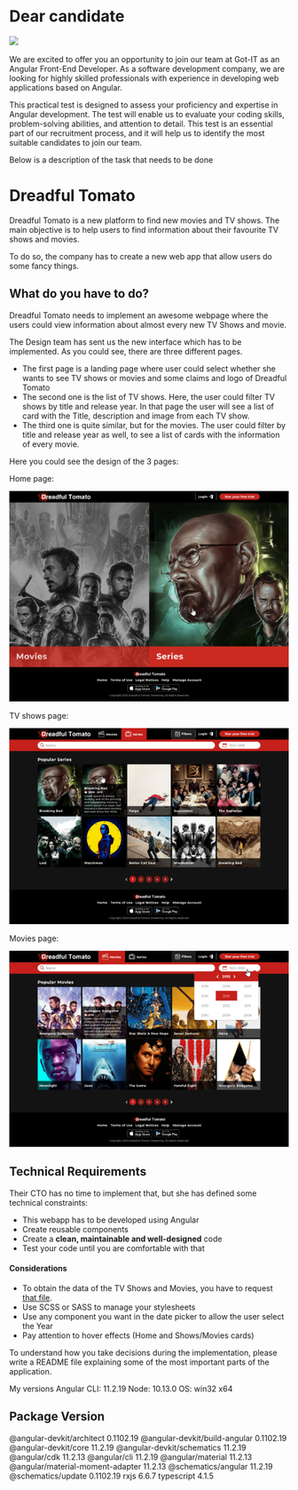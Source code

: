 # Dear candidate

![](https://got-it.agency/wp-content/themes/gotit/assets/img/logo.svg)

We are excited to offer you an opportunity to join our team at Got-IT as an Angular Front-End Developer. 
As a software development company, we are looking for highly skilled professionals with experience in developing 
web applications based on Angular.

This practical test is designed to assess your proficiency and expertise in Angular development. 
The test will enable us to evaluate your coding skills, problem-solving abilities, and attention to detail. 
This test is an essential part of our recruitment process, and it will help us to identify the most suitable 
candidates to join our team.

Below is a description of the task that needs to be done

# Dreadful Tomato

Dreadful Tomato is a new platform to find new movies and TV shows. The main objective is to
help users to find information about their favourite TV shows and movies.

To do so, the company has to create a new web app that allow users do some fancy things.

## What do you have to do?

Dreadful Tomato needs to implement an awesome webpage where the users could view information
about almost every new TV Shows and movie.

The Design team has sent us the new interface which has to be implemented. As you could see,
there are three different pages.

* The first page is a landing page where user could select whether she wants to see TV shows
  or movies and some claims and logo of Dreadful Tomato
* The second one is the list of TV shows. Here, the user could filter TV shows by title and
  release year. In that page the user will see a list of card with the Title, description
  and image from each TV show.
* The third one is quite similar, but for the movies. The user could filter by title and
  release year as well, to see a list of cards with the information of every movie.

Here you could see the design of the 3 pages:

Home page:

![](images/Dreadful%20Tomato%20-%20HOME.png)

TV shows page:

![](images/Dreadful%20Tomato%20-%20POPULAR%20SERIES.png)

Movies page:

![](images/Dreadful%20Tomato%20-%20POPULAR%20MOVIES.png)

## Technical Requirements

Their CTO has no time to implement that, but she has defined some technical constraints:

* This webapp has to be developed using Angular
* Create reusable components
* Create a **clean, maintainable and well-designed** code
* Test your code until you are comfortable with that

#### Considerations

* To obtain the data of the TV Shows and Movies, you have to request [that file](https://static.rviewer.io/challenges/datasets/dreadful-tomatoes/data.json).
* Use SCSS or SASS to manage your stylesheets
* Use any component you want in the date picker to allow the user select the Year
* Pay attention to hover effects (Home and Shows/Movies cards)

To understand how you take decisions during the implementation, please write a README file
explaining some of the most important parts of the application.

My versions 
Angular CLI: 11.2.19
Node: 10.13.0
OS: win32 x64

Package                            Version
------------------------------------------------------------
@angular-devkit/architect          0.1102.19
@angular-devkit/build-angular      0.1102.19
@angular-devkit/core               11.2.19
@angular-devkit/schematics         11.2.19
@angular/cdk                       11.2.13
@angular/cli                       11.2.19
@angular/material                  11.2.13
@angular/material-moment-adapter   11.2.13
@schematics/angular                11.2.19
@schematics/update                 0.1102.19
rxjs                               6.6.7
typescript                         4.1.5

